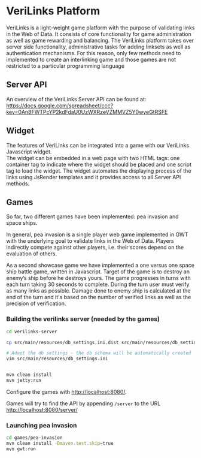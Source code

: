 VeriLinks Platform
=========
VeriLinks is a light-weight game platform with the purpose of validating links
in the Web of Data. It consists of core functionality for game administration as
well as game rewarding and balancing. The VeriLinks platform takes over server side functionality, administrative tasks for adding linksets as
well as authentication mechanisms. For this reason, only few methods need to
implemented to create an interlinking game and those games are not restricted
to a particular programming language

Server API
--------
An overview of the VeriLinks Server API can be found at:  
https://docs.google.com/spreadsheet/ccc?key=0An8FWTPcYP2kdFdaU0UzWXRzeVZMMVZ5Y0wyeGtRSFE  

Widget
--------
The features of VeriLinks can be integrated into a game with our VeriLinks Javascript widget.  
The widget can be embedded in a web page with two HTML tags: one container tag to indicate where the widget should be placed 
and one script tag to load the widget. The widget automates the displaying process of the links using JsRender templates and it provides access to all
Server API methods.

Games
--------
So far, two different games have been implemented: pea invasion and space ships.

In general, pea invasion is a single player web game implemented in GWT with the underlying goal
to validate links in the Web of Data. Players indirectly compete against other
players, i.e. their scores depend on the evaluation of others.

As a second showcase game we have implemented a one versus one space ship
battle game, written in Javascript. Target of the game is to destroy an enemy’s ship before he destroys yours.
The game progresses in turns with each turn taking 30 seconds to complete.
During the turn user must verify as many links as possible. Damage done to
enemy ship is calculated at the end of the turn and it's based on the number of verified
links as well as the precision of verification.



### Building the verilinks server (needed by the games)
```bash
cd verilinks-server

cp src/main/resources/db_settings.ini.dist src/main/resources/db_settings.ini

# Adapt the db settings - the db schema will be automatically created
vim src/main/resources/db_settings.ini


mvn clean install
mvn jetty:run
```

Configure the games with [http://localhost:8080/](http://localhost:8080/).

Games will try to find the API by appending `/server` to the URL [http://localhost:8080/server/](http://localhost:8080/server/)



### Launching pea invasion
```bash
cd games/pea-invasion
mvn clean install -Dmaven.test.skip=true
mvn gwt:run
```


